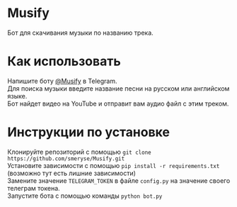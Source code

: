 # Musify
Бот для скачивания музыки по названию трека. <br/>

# Как использовать
Напишите боту [@Musify](https://t.me/SmeryseBot) в Telegram. <br/>
Для поиска музыки введите название песни на русском или английском языке. <br/>
Бот найдет видео на YouTube и отправит вам аудио файл с этим треком. <br/>

# Инструкции по установке
Клонируйте репозиторий с помощью ```git clone https://github.com/smeryse/Musify.git``` <br/>
Установите зависимости с помощью ```pip install -r requirements.txt``` (возможно тут есть лишние зависимости)<br/>
Замените значение ```TELEGRAM_TOKEN``` в файле ```config.py``` на значение своего телеграм токена. <br/>
Запустите бота с помощью команды ```python bot.py```
